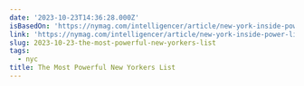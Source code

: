 ```yaml
---
date: '2023-10-23T14:36:28.000Z'
isBasedOn: 'https://nymag.com/intelligencer/article/new-york-inside-power-list.html'
link: 'https://nymag.com/intelligencer/article/new-york-inside-power-list.html'
slug: 2023-10-23-the-most-powerful-new-yorkers-list
tags:
  - nyc
title: The Most Powerful New Yorkers List
---
```



